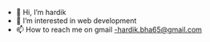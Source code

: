 - 👋 Hi, I’m hardik 
- 👀 I’m interested in web development
- 📫 How to reach me on gmail -hardik.bha65@gmail.com


<!---
hardik0001/hardik0001 is a ✨ special ✨ repository because its `README.md` (this file) appears on your GitHub profile.
You can click the Preview link to take a look at your changes.
--->
